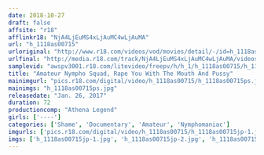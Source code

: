 ```yaml
---
date: 2018-10-27
draft: false
affsite: "r18"
afflinkr18: "NjA4LjEuMS4xLjAuMC4wLjAuMA"
url: "h_1118as00715"
urloriginal: "http://www.r18.com/videos/vod/movies/detail/-/id=h_1118as00715"
urlfinal: "http://media.r18.com/track/NjA4LjEuMS4xLjAuMC4wLjAuMA/videos/vod/movies/detail/-/id=h_1118as00715"
samplevid: "awspv3001.r18.com/litevideo/freepv/h/h_1/h_1118as00715/h_1118as00715_dmb_s.mp4"
title: "Amateur Nympho Squad, Rape You With The Mouth And Pussy"
mainimgurl: "pics.r18.com/digital/video/h_1118as00715/h_1118as00715ps.jpg"
mainimgs: "h_1118as00715ps.jpg"
releasedate: "Jan. 26, 2017"
duration: 72
productioncomp: "Athena Legend"
girls: ['----']
categories: ['Shame', 'Documentary', 'Amateur', 'Nymphomaniac']
imgurls: ['pics.r18.com/digital/video/h_1118as00715/h_1118as00715jp-1.jpg', 'pics.r18.com/digital/video/h_1118as00715/h_1118as00715jp-2.jpg', 'pics.r18.com/digital/video/h_1118as00715/h_1118as00715jp-3.jpg', 'pics.r18.com/digital/video/h_1118as00715/h_1118as00715jp-4.jpg', 'pics.r18.com/digital/video/h_1118as00715/h_1118as00715jp-5.jpg', 'pics.r18.com/digital/video/h_1118as00715/h_1118as00715jp-6.jpg', 'pics.r18.com/digital/video/h_1118as00715/h_1118as00715jp-7.jpg', 'pics.r18.com/digital/video/h_1118as00715/h_1118as00715jp-8.jpg', 'pics.r18.com/digital/video/h_1118as00715/h_1118as00715jp-9.jpg', 'pics.r18.com/digital/video/h_1118as00715/h_1118as00715jp-10.jpg', 'pics.r18.com/digital/video/h_1118as00715/h_1118as00715jp-11.jpg', 'pics.r18.com/digital/video/h_1118as00715/h_1118as00715jp-12.jpg', 'pics.r18.com/digital/video/h_1118as00715/h_1118as00715jp-13.jpg', 'pics.r18.com/digital/video/h_1118as00715/h_1118as00715jp-14.jpg', 'pics.r18.com/digital/video/h_1118as00715/h_1118as00715jp-15.jpg', 'pics.r18.com/digital/video/h_1118as00715/h_1118as00715jp-16.jpg', 'pics.r18.com/digital/video/h_1118as00715/h_1118as00715jp-17.jpg', 'pics.r18.com/digital/video/h_1118as00715/h_1118as00715jp-18.jpg', 'pics.r18.com/digital/video/h_1118as00715/h_1118as00715jp-19.jpg', 'pics.r18.com/digital/video/h_1118as00715/h_1118as00715jp-20.jpg']
imgs: ['h_1118as00715jp-1.jpg', 'h_1118as00715jp-2.jpg', 'h_1118as00715jp-3.jpg', 'h_1118as00715jp-4.jpg', 'h_1118as00715jp-5.jpg', 'h_1118as00715jp-6.jpg', 'h_1118as00715jp-7.jpg', 'h_1118as00715jp-8.jpg', 'h_1118as00715jp-9.jpg', 'h_1118as00715jp-10.jpg', 'h_1118as00715jp-11.jpg', 'h_1118as00715jp-12.jpg', 'h_1118as00715jp-13.jpg', 'h_1118as00715jp-14.jpg', 'h_1118as00715jp-15.jpg', 'h_1118as00715jp-16.jpg', 'h_1118as00715jp-17.jpg', 'h_1118as00715jp-18.jpg', 'h_1118as00715jp-19.jpg', 'h_1118as00715jp-20.jpg']
---
```

